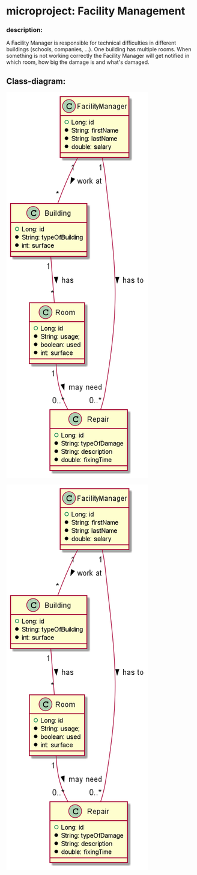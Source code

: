# microproject: Facility Management

### description:

A Facility Manager is responsible for technical difficulties in different buildings (schools, companies, ...).
One building has multiple rooms. When something is not working correctly the Facility Manager will get notified
in which room, how big the damage is and what's damaged.

## Class-diagram:

![cld](/images/cld.png)

<img src="/images/cld.png" alt="cld" />
